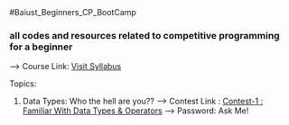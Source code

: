 <html>
<head>
#Baiust_Beginners_CP_BootCamp
</head>
  
<h3>all codes and resources related to competitive programming for a beginner</h3>

--> Course Link: <a href="https://docs.google.com/document/d/1xn_oqUbaBYkdDXdQ_vhA4ZCBBA_ql4WMFPyWR5uyWW4/edit?tab=t.0 " target="_blank">Visit Syllabus</a> 

Topics:
1. Data Types: Who the hell are you??
--> Contest Link : <a href="https://vjudge.net/contest/669298" target="_blank">Contest-1 : Familiar With Data Types & Operators</a>
--> Password: Ask Me!


</html>

